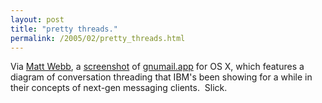 ```yaml
---
layout: post
title: "pretty threads."
permalink: /2005/02/pretty_threads.html
---
```


<p>Via <a href="http://interconnected.org/home/">Matt Webb</a>, a <a href="http://www.collaboration-world.com/gnumail.data/screenshots/v1.2.0pre1/gnumail-osx.png">screenshot</a> of <a href="http://www.collaboration-world.com/cgi-bin/project/index.cgi?pid=2/">gnumail.app</a> for OS X, which features a diagram of conversation threading that IBM's been showing for a while in their concepts of next-gen messaging clients.&nbsp; Slick.</p>


